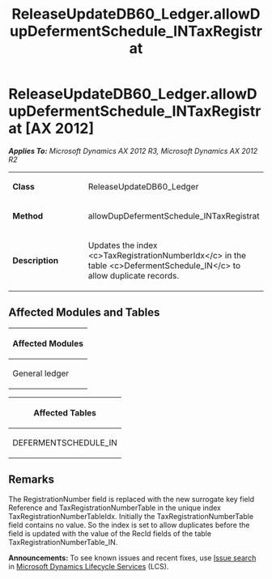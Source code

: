 ﻿---
title: ReleaseUpdateDB60_Ledger.allowDupDefermentSchedule_INTaxRegistrat
TOCTitle: ReleaseUpdateDB60_Ledger.allowDupDefermentSchedule_INTaxRegistrat
ms:assetid: 95bfb4ee-966c-7f64-d33c-281fd832a184
ms:mtpsurl: https://msdn.microsoft.com/en-us/library/JJ686165(v=AX.60)
ms:contentKeyID: 49709869
ms.date: 05/18/2015
mtps_version: v=AX.60
---

# ReleaseUpdateDB60\_Ledger.allowDupDefermentSchedule\_INTaxRegistrat [AX 2012]


_**Applies To:** Microsoft Dynamics AX 2012 R3, Microsoft Dynamics AX 2012 R2_

<table>
<colgroup>
<col style="width: 50%" />
<col style="width: 50%" />
</colgroup>
<tbody>
<tr class="odd">
<td><p><strong>Class</strong></p></td>
<td><p>ReleaseUpdateDB60_Ledger</p></td>
</tr>
<tr class="even">
<td><p><strong>Method</strong></p></td>
<td><p>allowDupDefermentSchedule_INTaxRegistrat</p></td>
</tr>
<tr class="odd">
<td><p><strong>Description</strong></p></td>
<td><p>Updates the index &lt;c&gt;TaxRegistrationNumberIdx&lt;/c&gt; in the table &lt;c&gt;DefermentSchedule_IN&lt;/c&gt; to allow duplicate records.</p></td>
</tr>
</tbody>
</table>


## Affected Modules and Tables

<table>
<colgroup>
<col style="width: 100%" />
</colgroup>
<thead>
<tr class="header">
<th><p>Affected Modules</p></th>
</tr>
</thead>
<tbody>
<tr class="odd">
<td><p>General ledger</p></td>
</tr>
</tbody>
</table>


<table>
<colgroup>
<col style="width: 100%" />
</colgroup>
<thead>
<tr class="header">
<th><p>Affected Tables</p></th>
</tr>
</thead>
<tbody>
<tr class="odd">
<td><p>DEFERMENTSCHEDULE_IN</p></td>
</tr>
</tbody>
</table>


## Remarks

The RegistrationNumber field is replaced with the new surrogate key field Reference and TaxRegistrationNumberTable in the unique index TaxRegistrationNumberTableIdx. Initially the TaxRegistrationNumberTable field contains no value. So the index is set to allow duplicates before the field is updated with the value of the RecId fields of the table TaxRegistrationNumberTable\_IN.

  
**Announcements:** To see known issues and recent fixes, use [Issue search](http://go.microsoft.com/fwlink/?linkid=389258) in [Microsoft Dynamics Lifecycle Services](http://go.microsoft.com/fwlink/?linkid=306505) (LCS).

